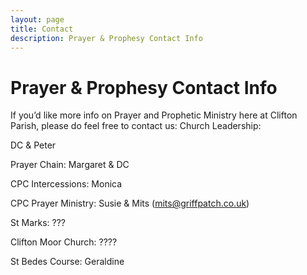 ```yaml
---
layout: page
title: Contact
description: Prayer & Prophesy Contact Info
---
```


Prayer & Prophesy Contact Info
==============================
If you’d like more info on Prayer and Prophetic Ministry here at Clifton Parish, please do feel free to contact us:
Church Leadership: 

DC & Peter

Prayer Chain: Margaret & DC

CPC Intercessions: Monica

CPC Prayer Ministry: Susie & Mits (mits@griffpatch.co.uk)

St Marks: ???

Clifton Moor Church: ????

St Bedes Course: Geraldine

